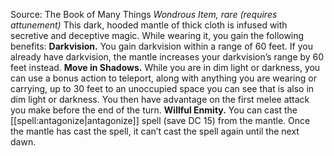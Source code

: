 Source: The Book of Many Things
*Wondrous Item, rare (requires attunement)*
This dark, hooded mantle of thick cloth is infused with secretive and deceptive magic. While wearing it, you gain the following benefits:
**Darkvision.** You gain darkvision within a range of 60 feet. If you already have darkvision, the mantle increases your darkvision’s range by 60 feet instead.
**Move in Shadows.** While you are in dim light or darkness, you can use a bonus action to teleport, along with anything you are wearing or carrying, up to 30 feet to an unoccupied space you can see that is also in dim light or darkness. You then have advantage on the first melee attack you make before the end of the turn.
**Willful Enmity.** You can cast the [[spell:antagonize|antagonize]] spell (save DC 15) from the mantle. Once the mantle has cast the spell, it can’t cast the spell again until the next dawn.